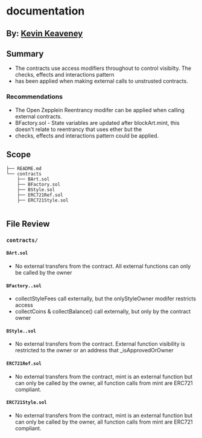 # documentation
## By: [Kevin Keaveney](https://github.com/kkeaveney)

## Summary
*  The contracts use access modifiers throughout to control visibilty. The checks, effects and interactions pattern
*  has been applied when making external calls to unstrusted contracts.

### Recommendations
*  The Open Zepplein Reentrancy modifer can be applied when calling external contracts.
*  BFactory.sol - State variables are updated after blockArt.mint, this doesn't relate to reentrancy that uses ether but the
*  checks, effects and interactions pattern could be applied.


## Scope
```
├── README.md
└── contracts
    ├── BArt.sol
    ├── BFactory.sol
    ├── BStyle.sol
    ├── ERC721Ref.sol
    ├── ERC721Style.sol
           
```

## File Review
### `contracts/`
#### `BArt.sol`

* No external transfers from the contract. All external functions can only be called by the owner

<!-- constructor?
onlyOwner modifier? -->

#### `BFactory..sol`

* collectStyleFees call externally, but the onlyStyleOwner modifer restricts access
* collectCoins & collectBalance() call externally, but only by the contract owner


#### `BStyle..sol`

* No external transfers from the contract. External function visibility is restricted to the owner or an address that _isApprovedOrOwner

<!-- constructor?
onlyOwner modifier? -->


#### `ERC721Ref.sol`

* No external transfers from the contract, mint is an external function but can only be called by the owner, all function calls from mint are ERC721 compliant.

#### `ERC721Style.sol`

* No external transfers from the contract, mint is an external function but can only be called by the owner, all function calls from mint are ERC721 compliant.


 


